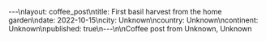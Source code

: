 ---\nlayout: coffee_post\ntitle: First basil harvest from the home garden\ndate: 2022-10-15\ncity: Unknown\ncountry: Unknown\ncontinent: Unknown\npublished: true\n---\n\nCoffee post from Unknown, Unknown